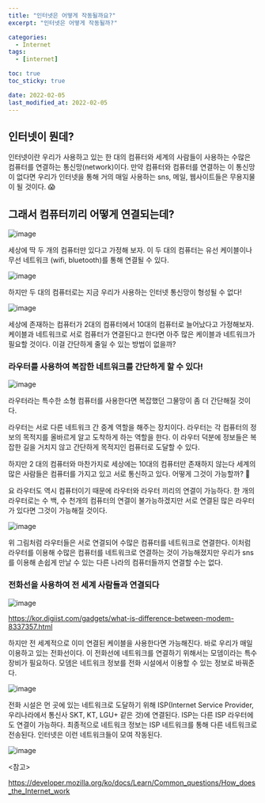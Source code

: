 ```yaml
---
title: "인터넷은 어떻게 작동될까요?"
excerpt: "인터넷은 어떻게 작동될까?"

categories:
  - Internet
tags:
  - [internet]

toc: true
toc_sticky: true

date: 2022-02-05
last_modified_at: 2022-02-05
---
```


## 인터넷이 뭔데?

인터넷이란 우리가 사용하고 있는 한 대의 컴퓨터와 세계의 사람들이 사용하는 수많은 컴퓨터를 연결하는 통신망(network)이다. 만약 컴퓨터와 컴퓨터를 연결하는 이 통신망이 없다면 우리가 인터넷을 통해 거의 매일 사용하는 sns, 메일, 웹사이트들은 무용지물이 될 것이다. 😱


## 그래서 컴퓨터끼리 어떻게 연결되는데?

![image](https://user-images.githubusercontent.com/73830753/152638120-78965e3c-7e7e-48c9-ab44-46773654984a.png)


세상에 딱 두 개의 컴퓨터만 있다고 가정해 보자. 이 두 대의 컴퓨터는 유선 케이블이나 무선 네트워크 (wifi, bluetooth)를 통해 연결될 수 있다. 


![image](https://user-images.githubusercontent.com/73830753/152639150-44634a96-c3b6-4d96-ac84-572046a13e04.png)


하지만 두 대의 컴퓨터로는 지금 우리가 사용하는 인터넷 통신망이 형성될 수 없다!


![image](https://user-images.githubusercontent.com/73830753/152638241-d4f449a9-f1e5-4586-9458-746d732ce428.png)

세상에 존재하는 컴퓨터가 2대의 컴퓨터에서 10대의 컴퓨터로 늘어났다고 가정해보자. 케이블과 네트워크로 서로 컴퓨터가 연결된다고 한다면 아주 많은 케이블과 네트워크가 필요할 것이다. 이걸 간단하게 줄일 수 있는 방법이 없을까?

### 라우터를 사용하여 복잡한 네트워크를 간단하게 할 수 있다!

![image](https://user-images.githubusercontent.com/73830753/152639171-05eb7fc1-c1f1-425a-9b3c-ca27cfc2e9b4.png)

라우터라는 특수한 소형 컴퓨터를 사용한다면 복잡했던 그물망이 좀 더 간단해질 것이다. 


라우터는 서로 다른 네트워크 간 중계 역할을 해주는 장치이다. 라우터는 각 컴퓨터의 정보의 목적지를 올바르게 알고 도착하게 하는 역할을 한다. 이 라우터 덕분에 정보들은 복잡한 길을 거치지 않고 간단하게 목적지인 컴퓨터로 도달할 수 있다.

하지만 2 대의 컴퓨터와 마찬가지로 세상에는 10대의 컴퓨터만 존재하지 않는다 세계의 많은 사람들은 컴퓨터를 가지고 있고 서로 통신하고 있다. 어떻게 그것이 가능할까? 🤔

요 라우터도 역시 컴퓨터이기 때문에 라우터와 라우터 끼리의 연결이 가능하다. 한 개의 라우터로는 수 백, 수 천개의 컴퓨터의 연결이 불가능하겠지만 서로 연결된 많은 라우터가 있다면 그것이 가능해질 것이다. 

![image](https://user-images.githubusercontent.com/73830753/152638435-c9d7136c-e1de-499a-b1e2-fb4b7e034ff9.png)

위 그림처럼 라우터들은 서로 연결되어 수많은 컴퓨터를 네트워크로 연결한다. 이처럼 라우터를 이용해 수많은 컴퓨터를 네트워크로 연결하는 것이 가능해졌지만 우리가 sns를 이용해 손쉽게 만날 수 있는 다른 나라의 컴퓨터들까지 연결할 수는 없다. 

### 전화선을 사용하여 전 세계 사람들과 연결되다

![image](https://user-images.githubusercontent.com/73830753/152638554-cd655283-01ab-4dca-ad5f-3f88eb034a55.png)

https://kor.digiist.com/gadgets/what-is-difference-between-modem-8337357.html

하지만 전 세계적으로 이미 연결된 케이블을 사용한다면 가능해진다. 바로 우리가 매일 이용하고 있는 전화선이다. 이 전화선에 네트워크를 연결하기 위해서는 모뎀이라는 특수 장비가 필요하다. 모뎀은 네트워크 정보를 전화 시설에서 이용할 수 있는 정보로 바꿔준다.


![image](https://user-images.githubusercontent.com/73830753/152638737-c9b1b663-4941-42c7-9983-a354a7ff655b.png)

전화 시설은 먼 곳에 있는 네트워크로 도달하기 위해 ISP(Internet Service Provider, 우리나라에서 통신사 SKT, KT, LGU+ 같은 것)에 연결된다. ISP는 다른 ISP 라우터에도 연결이 가능하다. 최종적으로 네트워크 정보는 ISP 네트워크를 통해 다른 네트워크로 전송된다. 인터넷은 이런 네트워크들이 모여 작동된다. 

![image](https://user-images.githubusercontent.com/73830753/152639004-11019e03-8c76-41cf-9336-1b4b3ed559cd.png)

<참고>

https://developer.mozilla.org/ko/docs/Learn/Common_questions/How_does_the_Internet_work